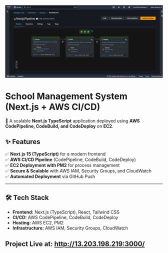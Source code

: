![CI/CD Pipeline](https://github.com/AbdusSamadAli/School-Management-System/blob/main/codepipelinenext.js.jpg?raw=true)

# School Management System (Next.js + AWS CI/CD)

🚀 A scalable **Next.js TypeScript** application deployed using **AWS CodePipeline, CodeBuild, and CodeDeploy** on **EC2**.

## ✨ Features
✅ **Next.js 15 (TypeScript)** for a modern frontend  
✅ **AWS CI/CD Pipeline** (CodePipeline, CodeBuild, CodeDeploy)  
✅ **EC2 Deployment with PM2** for process management  
✅ **Secure & Scalable** with AWS IAM, Security Groups, and CloudWatch  
✅ **Automated Deployment** via GitHub Push  

---

## 🛠 **Tech Stack**
- **Frontend:** Next.js (TypeScript), React, Tailwind CSS  
- **CI/CD:** AWS CodePipeline, CodeBuild, CodeDeploy  
- **Hosting:** AWS EC2, PM2  
- **Infrastructure:** AWS IAM, Security Groups, CloudWatch  

## Project Live at: http://13.203.198.219:3000/


